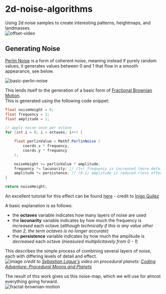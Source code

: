 # 2d-noise-algorithms

Using 2d noise samples to create interesting patterns, heightmaps, and landmasses.  
![offset-video](https://user-images.githubusercontent.com/97237166/151536462-17297341-adfc-4886-a9e3-0a1a16e32035.gif)

## Generating Noise

[Perlin Noise](https://en.wikipedia.org/wiki/Perlin_noise) is a form of coherent noise, meaning instead if purely random values, it generates values between 0 and 1 that flow in a smooth appearance, see below.

![basic-perlin-noise](https://user-images.githubusercontent.com/97237166/151536648-66071baf-c911-4577-b979-6e45e778c885.png)

This lends itself to the generation of a basic form of [Fractional Brownian Motion](https://en.wikipedia.org/wiki/Fractional_Brownian_motion).  
This is generated using the following code snippet:

```c#
float noiseHeight = 0;
float frequency = 1;
float amplitude = 1;

// apply noise once per octave
for (int i = 0; i < octaves; i++) {

    float perlinValue = Mathf.PerlinNoise (
        coords.x * frequency,
        coords.y * frequency
    );

    noiseHeight += perlinValue * amplitude;
    frequency *= lacunarity; // (1+) frequency is increased (more detail)
    amplitude *= persistence; // (0-1) amplitude is reduced (less effect)
}

return noiseHeight;
```

An excellent tutorial for this effect can be found [here](https://www.iquilezles.org/www/articles/fbm/fbm.htm) - credit to [Inigo Quilez](https://www.iquilezles.org/)

A basic explanation is as follows:

- the **octaves** variable indicates how many layers of noise are used
- the **lacunarity** variable indicates by how much the frequency is *increased* each octave (*although technically if this is any value other than 2, the term octaves is no longer accurate*)
- the **persistence** variable indicates by how much the amplitude is *decreased* each octave (*measured multiplicitavely from 0 - 1*)

This describes the simple process of combining several layers of noise, each with differing levels of detail and effect.  
![image](https://user-images.githubusercontent.com/97237166/151534717-c41cc137-25b5-4e3f-809f-e87a57354128.png)
*credit to [Sebastian Lague's](https://www.youtube.com/channel/UCmtyQOKKmrMVaKuRXz02jbQ) video on procedural planets:
[Coding Adventure: Procedural Moons and Planets](https://youtu.be/lctXaT9pxA0?t=513)*

The result of this work gives us this noise-map, which we will use for almost everything going forward.  
![fractal-brownian-motion](https://user-images.githubusercontent.com/97237166/151536714-e6871769-492f-40fd-9d33-f29d3f8b894c.png)
